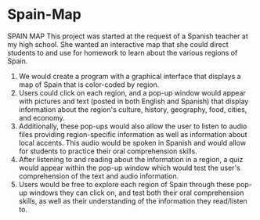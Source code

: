 # Spain-Map

SPAIN MAP
This project was started at the request of a Spanish teacher at my high school. She wanted an interactive map that she could direct students to and use for homework to learn about the various regions of Spain.

1. We would create a program with a graphical interface that displays a map of Spain that is color-coded by region. 
2. Users could click on each region, and a pop-up window would appear with pictures and text (posted in both English and Spanish) that display information about the region's culture, history, geography, food, cities, and economy.
3. Additionally, these pop-ups would also allow the user to listen to audio files providing region-specific information as well as information about local accents. This audio would be spoken in Spanish and would allow for students to practice their oral comprehension skills.
4. After listening to and reading about the information in a region, a quiz would appear within the pop-up window which would test the user's comprehension of the text and audio information.
5. Users would be free to explore each region of Spain through these pop-up windows they can click on, and test both their oral comprehension skills, as well as their understanding of the information they read/listen to.
